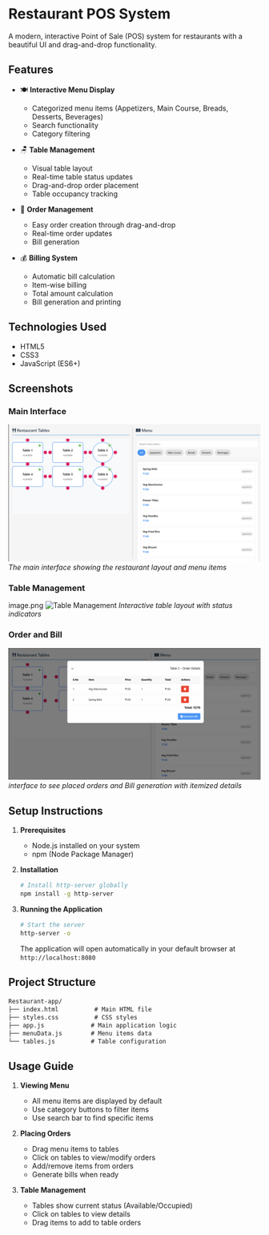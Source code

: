 # Restaurant POS System

A modern, interactive Point of Sale (POS) system for restaurants with a beautiful UI and drag-and-drop functionality.

## Features

- 🍽️ **Interactive Menu Display**
  - Categorized menu items (Appetizers, Main Course, Breads, Desserts, Beverages)
  - Search functionality
  - Category filtering

- 🪑 **Table Management**
  - Visual table layout
  - Real-time table status updates
  - Drag-and-drop order placement
  - Table occupancy tracking

- 📝 **Order Management**
  - Easy order creation through drag-and-drop
  - Real-time order updates
  - Bill generation

- 💰 **Billing System**
  - Automatic bill calculation
  - Item-wise billing
  - Total amount calculation
  - Bill generation and printing

## Technologies Used

- HTML5
- CSS3
- JavaScript (ES6+)

## Screenshots

### Main Interface

![Main-Interface](screenshots/Main-Interface.png)
*The main interface showing the restaurant layout and menu items*


### Table Management
image.png
![Table Management](screenshots/Table-Management)
*Interactive table layout with status indicators*

### Order and Bill

![Order Placement](screenshots/bill.png)
*interface to see placed orders and Bill generation with itemized details*


## Setup Instructions

1. **Prerequisites**
   - Node.js installed on your system
   - npm (Node Package Manager)

2. **Installation**
   ```bash
   # Install http-server globally
   npm install -g http-server
   ```

3. **Running the Application**
   ```bash
   # Start the server
   http-server -o
   ```
   The application will open automatically in your default browser at `http://localhost:8080`

## Project Structure

```
Restaurant-app/
├── index.html          # Main HTML file
├── styles.css          # CSS styles
├── app.js             # Main application logic
├── menuData.js        # Menu items data
└── tables.js          # Table configuration
```

## Usage Guide

1. **Viewing Menu**
   - All menu items are displayed by default
   - Use category buttons to filter items
   - Use search bar to find specific items

2. **Placing Orders**
   - Drag menu items to tables
   - Click on tables to view/modify orders
   - Add/remove items from orders
   - Generate bills when ready

3. **Table Management**
   - Tables show current status (Available/Occupied)
   - Click on tables to view details
   - Drag items to add to table orders

